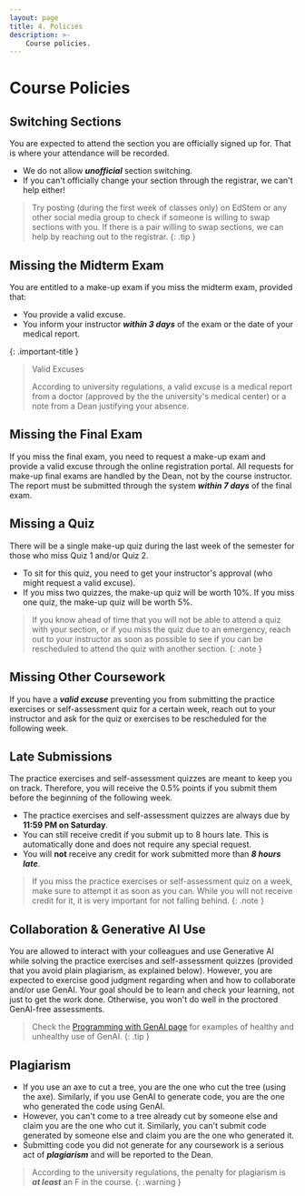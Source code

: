 ```yaml
---
layout: page
title: 4. Policies
description: >-
    Course policies.
---
```


<style>
.icon-edstem {
  display: inline-block;
  width: 30px;
  height: 30px;
  vertical-align: middle;
  margin-right: 4px;
  background-image: url('/11102-f25/assets/images/hammer1.png');
  background-size: contain;
  background-repeat: no-repeat;
}

.blue-bullet {
  color: #96b6e0ff;
  font-weight: bold;
  font-size: .6em; /* adjust size if you like */
}
</style>

# Course Policies

## Switching Sections

You are expected to attend the section you are officially signed up for. That is where your attendance will be recorded. 
- We do not allow **_unofficial_** section switching. 
- If you can't officially change your section through the registrar, we can't help either!

> Try posting (during the first week of classes only) on EdStem or any other social media group to check if someone is willing to swap sections with you. If there is a pair willing to swap sections, we can help by reaching out to the registrar.
{: .tip }

## Missing the Midterm Exam

You are entitled to a make-up exam if you miss the midterm exam, provided that:
- You provide a valid excuse.
- You inform your instructor **_within 3 days_** of the exam or the date of your medical report.

{: .important-title }
> Valid Excuses
>
> According to university regulations, a valid excuse is a medical report from a doctor (approved by the the university's medical center) or a note from a Dean justifying your absence.

## Missing the Final Exam

If you miss the final exam, you need to request a make-up exam and provide a valid excuse through the online registration portal. All requests for make-up final exams are handled by the Dean, not by the course instructor. The report must be submitted through the system **_within 7 days_** of the final exam.

## Missing a Quiz

There will be a single make-up quiz during the last week of the semester for those who miss Quiz 1 and/or Quiz 2.
- To sit for this quiz, you need to get your instructor's approval (who might request a valid excuse).
- If you miss two quizzes, the make-up quiz will be worth 10%. If you miss one quiz, the make-up quiz will be worth 5%.

> If you know ahead of time that you will not be able to attend a quiz with your section, or if you miss the quiz due to an emergency, reach out to your instructor as soon as possible to see if you can be rescheduled to attend the quiz with another section.
{: .note }

## Missing Other Coursework

If you have a **_valid excuse_** preventing you from submitting the practice exercises or self-assessment quiz for a certain week, reach out to your instructor and ask for the quiz or exercises to be rescheduled for the following week.

## Late Submissions

The practice exercises and self-assessment quizzes are meant to keep you on track. Therefore, you will receive the 0.5% points if you submit them before the beginning of the following week.

- The practice exercises and self-assessment quizzes are always due by **11:59 PM on Saturday**.
- You can still receive credit if you submit up to 8 hours late. This is automatically done and does not require any special request.
- You will **not** receive any credit for work submitted more than **_8 hours late_**.

> If you miss the practice exercises or self-assessment quiz on a week, make sure to attempt it as soon as you can. While you will not receive credit for it, it is very important for not falling behind.
{: .note }

## Collaboration & Generative AI Use

You are allowed to interact with your colleagues and use Generative AI while solving the practice exercises and self-assessment quizzes (provided that you avoid plain plagiarism, as explained below). However, you are expected to exercise good judgment regarding when and how to collaborate and/or use GenAI. Your goal should be to learn and check your learning, not just to get the work done. Otherwise, you won't do well in the proctored GenAI-free assessments.

> Check the [Programming with GenAI page](/11102-f25/genai/#what-is-unhealthy-use-of-genai) for examples of healthy and unhealthy use of GenAI.
{: .tip }

## Plagiarism

- If you use an axe to cut a tree, you are the one who cut the tree (using the axe). Similarly, if you use GenAI to generate code, you are the one who generated the code using GenAI. 
- However, you can't come to a tree already cut by someone else and claim you are the one who cut it. Similarly, you can't submit code generated by someone else and claim you are the one who generated it.
- Submitting code you did not generate for any coursework is a serious act of **_plagiarism_** and will be reported to the Dean.

> According to the university regulations, the penalty for plagiarism is **_at least_** an F in the course.
{: .warning }


